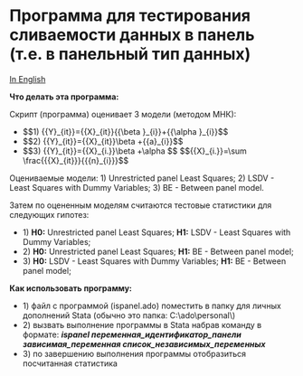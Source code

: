 # Программа для тестирования сливаемости данных в панель <br> (т.е. в панельный тип данных)
<p><a href="#ENG">In English</a></p>
<p><b>Что делать эта программа:</b></p>
<p> Скрипт (программа) оценивает 3 модели (методом МНК):</p>
<ul>
<li>$$1) {{Y}_{it}}={{X}_{it}}{{\beta }_{i}}+{{\alpha }_{i}}$$</li>
<li>$$2) {{Y}_{it}}={{X}_{it}}\beta +{{a}_{i}}$$</li>
<li>$$3) {{Y}_{it}}={{X}_{i.}}\beta +\alpha $$
$${{X}_{i.}}=\sum \frac{{{X}_{it}}}{{{n}_{i}}}$$</li>
</ul>
<p>Оцениваемые модели: 1) Unrestricted panel Least Squares; 2) LSDV - Least Squares with Dummy Variables; 3) BE - Between panel model.</p>
<p>Затем по оцененным моделям считаются тестовые статистики для следующих гипотез:</p>
<ul>
<li>1) <b>H0:</b> Unrestricted panel Least Squares; <b>H1:</b> LSDV - Least Squares with Dummy Variables; </li>
<li>2) <b>H0:</b> Unrestricted panel Least Squares; <b>H1:</b> BE - Between panel model; </li>
<li>3) <b>H0:</b> LSDV - Least Squares with Dummy Variables; <b>H1:</b> BE - Between panel model; </li>
</ul>
<p id="ENG"><b>Как использовать программу:</b></p>
<ul>
<li>1) файл с программой (ispanel.ado) поместить в папку для личных дополнений Stata (обычно это папка: C:\ado\personal\)</li>
<li>2) вызвать выполнение программы в Stata набрав команду в формате: <b><i>ispanel переменная_идентификатор_панели зависимая_переменная список_независимых_переменных</i></b></li>
<li>3) по завершению выполнения программы отобразиться посчитанная статистика</li>
</ul>
